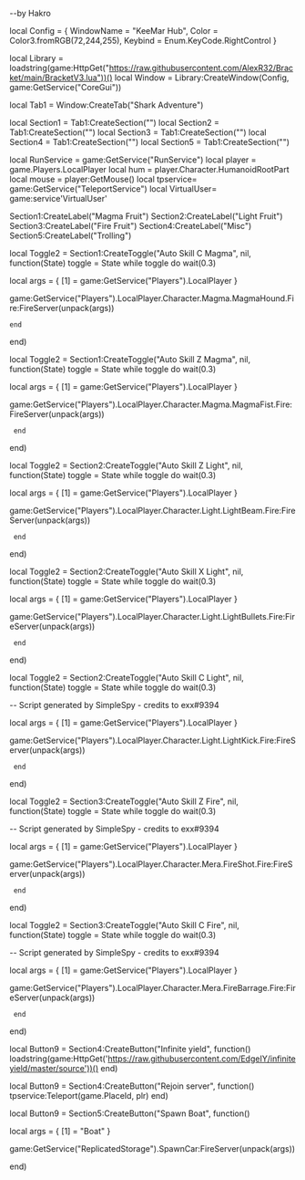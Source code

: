 --by Hakro
 
local Config = {
    WindowName = "KeeMar Hub",
    Color = Color3.fromRGB(72,244,255),
    Keybind = Enum.KeyCode.RightControl
}
 
 
 
local Library = loadstring(game:HttpGet("https://raw.githubusercontent.com/AlexR32/Bracket/main/BracketV3.lua"))()
local Window = Library:CreateWindow(Config, game:GetService("CoreGui"))
 
local Tab1 = Window:CreateTab("Shark Adventure")

local Section1 = Tab1:CreateSection("")
local Section2 = Tab1:CreateSection("")
local Section3 = Tab1:CreateSection("")
local Section4 = Tab1:CreateSection("")
local Section5 = Tab1:CreateSection("")

local RunService = game:GetService("RunService")
local player = game.Players.LocalPlayer
local hum = player.Character.HumanoidRootPart
local mouse = player:GetMouse() 
local tpservice= game:GetService("TeleportService")
local VirtualUser= game:service'VirtualUser'
 
Section1:CreateLabel("Magma Fruit")
Section2:CreateLabel("Light Fruit")
Section3:CreateLabel("Fire Fruit")
Section4:CreateLabel("Misc")
Section5:CreateLabel("Trolling")

 local Toggle2 = Section1:CreateToggle("Auto Skill C Magma", nil, function(State)
toggle = State
    while toggle do
        wait(0.3)

local args = {
    [1] = game:GetService("Players").LocalPlayer
}

game:GetService("Players").LocalPlayer.Character.Magma.MagmaHound.Fire:FireServer(unpack(args))

    end
end)

 local Toggle2 = Section1:CreateToggle("Auto Skill Z Magma", nil, function(State)
toggle = State
    while toggle do
        wait(0.3)

local args = {
    [1] = game:GetService("Players").LocalPlayer
}

game:GetService("Players").LocalPlayer.Character.Magma.MagmaFist.Fire:FireServer(unpack(args))


	 end
end)

 local Toggle2 = Section2:CreateToggle("Auto Skill Z Light", nil, function(State)
toggle = State
    while toggle do
        wait(0.3)

local args = {
    [1] = game:GetService("Players").LocalPlayer
}

game:GetService("Players").LocalPlayer.Character.Light.LightBeam.Fire:FireServer(unpack(args))


	 end
end)


 local Toggle2 = Section2:CreateToggle("Auto Skill X Light", nil, function(State)
toggle = State
    while toggle do
        wait(0.3)

local args = {
    [1] = game:GetService("Players").LocalPlayer
}

game:GetService("Players").LocalPlayer.Character.Light.LightBullets.Fire:FireServer(unpack(args))


	 end
end)

 local Toggle2 = Section2:CreateToggle("Auto Skill C Light", nil, function(State)
toggle = State
    while toggle do
        wait(0.3)

-- Script generated by SimpleSpy - credits to exx#9394

local args = {
    [1] = game:GetService("Players").LocalPlayer
}

game:GetService("Players").LocalPlayer.Character.Light.LightKick.Fire:FireServer(unpack(args))

	 end
end)

 local Toggle2 = Section3:CreateToggle("Auto Skill Z Fire", nil, function(State)
toggle = State
    while toggle do
        wait(0.3)

-- Script generated by SimpleSpy - credits to exx#9394

local args = {
    [1] = game:GetService("Players").LocalPlayer
}

game:GetService("Players").LocalPlayer.Character.Mera.FireShot.Fire:FireServer(unpack(args))

	 end
end)

 local Toggle2 = Section3:CreateToggle("Auto Skill C Fire", nil, function(State)
toggle = State
    while toggle do
        wait(0.3)

-- Script generated by SimpleSpy - credits to exx#9394

local args = {
    [1] = game:GetService("Players").LocalPlayer
}

game:GetService("Players").LocalPlayer.Character.Mera.FireBarrage.Fire:FireServer(unpack(args))

	 end
end)

local Button9 = Section4:CreateButton("Infinite yield", function()
loadstring(game:HttpGet('https://raw.githubusercontent.com/EdgeIY/infiniteyield/master/source'))()
end)

local Button9 = Section4:CreateButton("Rejoin server", function()
tpservice:Teleport(game.PlaceId, plr)
end)

local Button9 = Section5:CreateButton("Spawn Boat", function()

local args = {
    [1] = "Boat"
}

game:GetService("ReplicatedStorage").SpawnCar:FireServer(unpack(args))

end)
